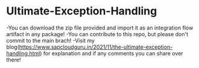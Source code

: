 # Ultimate-Exception-Handling

-You can download the zip file provided and import it as an integration flow artifact in any package!
-You can contribute to this repo, but please don't commit to the main brach!
-Visit my blog(https://www.sapcloudguru.in/2021/11/the-ultimate-exception-handling.html) for explanation and if any comments you can share over there!
